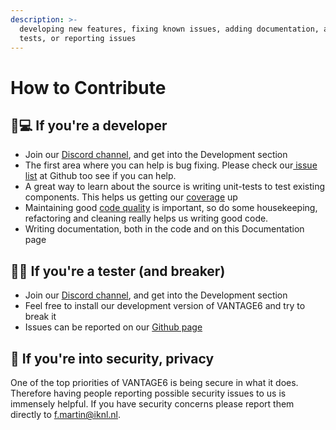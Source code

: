 ```yaml
---
description: >-
  developing new features, fixing known issues, adding documentation, adding new
  tests, or reporting issues
---
```


# How to Contribute

## 👩💻 If you're a developer

* Join our [Discord channel](https://discord.gg/tR7tqCt), and get into the Development section
* The first area where you can help is bug fixing. Please check our[ issue list](https://github.com/IKNL/VANTAGE6/issues) at Github too see if you can help. 
* A great way to learn about the source is writing unit-tests to test existing components. This helps us getting our [coverage](https://coveralls.io/github/IKNL/ppDLI?branch=master) up
* Maintaining good [code quality](https://app.codacy.com/manual/frankcorneliusmartin/ppDLI/dashboard) is important, so do some housekeeping, refactoring and cleaning really helps us writing good code.
* Writing documentation, both in the code and on this Documentation page

## 👨🔬 If you're a tester \(and breaker\)

* Join our [Discord channel](https://discord.gg/tR7tqCt),  and get into the Development section
* Feel free to install our development version of VANTAGE6 and try to break it
* Issues can be reported on our [Github page](https://github.com/IKNL/VANTAGE6/issues)

## 👮 If you're into security, privacy 

One of the top priorities of VANTAGE6 is being secure in what it does. Therefore having people reporting possible security issues to us is immensely helpful. If you have security concerns please report them directly to [f.martin@iknl.nl](mailto:f.martin@iknl.nl).



